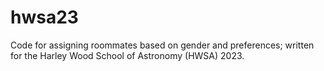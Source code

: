 # hwsa23

Code for assigning roommates based on gender and preferences; written for the Harley Wood School of Astronomy (HWSA) 2023.